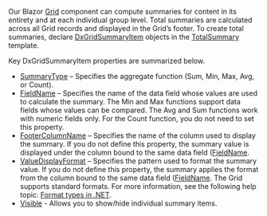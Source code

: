 Our Blazor [Grid](https://docs.devexpress.com/Blazor/DevExpress.Blazor.DxGrid) component can compute summaries for content in its entirety and at each individual group level. Total summaries are calculated across all Grid records and displayed in the Grid’s footer. To create total summaries, declare [DxGridSummaryItem](https://docs.devexpress.com/Blazor/DevExpress.Blazor.DxGridSummaryItem) objects in the [TotalSummary](https://docs.devexpress.com/Blazor/DevExpress.Blazor.DxGrid.TotalSummary) template. 

Key DxGridSummaryItem properties are summarized below. 

* [SummaryType](https://docs.devexpress.com/Blazor/DevExpress.Blazor.DxGridSummaryItem.SummaryType) – Specifies the aggregate function (Sum, Min, Max, Avg, or Count). 
* [FieldName](https://docs.devexpress.com/Blazor/DevExpress.Blazor.DxGridSummaryItem.FieldName) – Specifies the name of the data field whose values are used to calculate the summary. The Min and Max functions support data fields whose values can be compared. The Avg and Sum functions work with numeric fields only. For the Count function, you do not need to set this property. 
* [FooterColumnName](https://docs.devexpress.com/Blazor/DevExpress.Blazor.DxGridSummaryItem.FooterColumnName) – Specifies the name of the column used to display the summary. If you do not define this property, the summary value is displayed under the column bound to the same data field ([FieldName](https://docs.devexpress.com/Blazor/DevExpress.Blazor.DxGridSummaryItem.FieldName). 
* [ValueDisplayFormat](https://docs.devexpress.com/Blazor/DevExpress.Blazor.DxGridSummaryItem.ValueDisplayFormat) – Specifies the pattern used to format the summary value. If you do not define this property, the summary applies the format from the column bound to the same data field ([FieldName](https://docs.devexpress.com/Blazor/DevExpress.Blazor.DxGridSummaryItem.FieldName). The Grid supports standard formats. For more information, see the following help topic: [Format types in .NET](https://docs.microsoft.com/en-us/dotnet/standard/base-types/formatting-types). 
* [Visible](https://docs.devexpress.com/Blazor/DevExpress.Blazor.DxGridSummaryItem.Visible) - Allows you to show/hide individual summary items.
